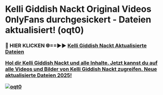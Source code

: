 # Kelli Giddish Nackt Original Videos 0nlyFans durchgesickert - Dateien aktualisiert! (oqt0)

<h3>🔴 HIER KLICKEN 🌐==►► <a href="https://tinyurl.com/h6vf6nb8" rel="nofollow">Kelli Giddish Nackt Aktualisierte Dateien

Hol dir Kelli Giddish Nackt und alle Inhalte. Jetzt kannst du auf alle Videos und Bilder von Kelli Giddish Nackt zugreifen. Neue aktualisierte Dateien 2025!

[![oqt0](https://i.imgur.com/sD4kR3V.gif)](https://tinyurl.com/h6vf6nb8)
